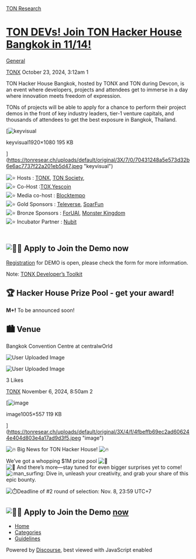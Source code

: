 [TON Research](/)

# [TON DEVs! Join ​TON Hacker House Bangkok in 11/14!](/t/ton-devs-join-ton-hacker-house-bangkok-in-11-14/38665)

[General](/c/general/4) 

    

[TONX](https://tonresear.ch/u/TONX)   October 23, 2024, 3:12am  1

​TON Hacker House Bangkok, hosted by TONX and TON during Devcon, is an event where developers, projects and attendees get to immerse in a day where innovation meets freedom of expression.

​TONs of projects will be able to apply for a chance to perform their project demos in the front of key industry leaders, tier-1 venture capitals, and thousands of attendees to get the best exposure in Bangkok, Thailand.

[![keyvisual](https://tonresear.ch/uploads/default/optimized/3X/7/0/70431248a5e573d32b6e6ac7737f22a201eb5d47_2_690x388.jpeg)

keyvisual1920×1080 195 KB

](https://tonresear.ch/uploads/default/original/3X/7/0/70431248a5e573d32b6e6ac7737f22a201eb5d47.jpeg "keyvisual")

![:star:](https://tonresear.ch/images/emoji/twitter/star.png?v=12 ":star:") Hosts : [TONX](http://t.me/TONX), [TON Society](http://t.me/TONSociety),  
![:star:](https://tonresear.ch/images/emoji/twitter/star.png?v=12 ":star:") Co-Host :[TOX](http://t.me/TOXonTON),[Yescoin](https://t.me/theYescoin)  
![:star:](https://tonresear.ch/images/emoji/twitter/star.png?v=12 ":star:") Media co-host : [Blocktempo](http://t.me/blocktemponews)  
![:star:](https://tonresear.ch/images/emoji/twitter/star.png?v=12 ":star:") Gold Sponsors : [Televerse](https://t.me/TeleverseOdyssey), [SoarFun](https://t.me/Soar_Fun)  
![:star:](https://tonresear.ch/images/emoji/twitter/star.png?v=12 ":star:") Bronze Sponsors : [ForUAI](http://t.me/ForUAI_channel), [Monster Kingdom](http://t.me/monsterkingdom_ann)  
![:star:](https://tonresear.ch/images/emoji/twitter/star.png?v=12 ":star:") Incubator Partner : [Nubit](http://t.me/nubit_announcement)  
​

## [](#p-63279-apply-to-join-the-demo-now-1)![:technologist:](https://tonresear.ch/images/emoji/twitter/technologist.png?v=12 ":technologist:") Apply to Join the Demo now

​[Registration](https://forms.gle/XcV7DSddv5QVKES7A) for DEMO is open, please check the form for more information.

​Note: [TONX Developer’s Toolkit](https://tonx-dev.notion.site/)

## [](#p-63279-hacker-house-prize-pool-get-your-award-2)​🏆 Hacker House Prize Pool - get your award!

​**M+!** To be announced soon!

## [](#p-63279-venue-3)​🏙 Venue

​Bangkok Convention Centre at centralwOrld

![User Uploaded Image](https://images.lumacdn.com/editor-images/wl/5038225c-eff7-4466-975f-4490b0c0cbad.jpeg)

![User Uploaded Image](https://images.lumacdn.com/editor-images/lp/e170f037-220e-44cc-84de-3b5ec0a21fbe.webp)

  3 Likes

[TONX](https://tonresear.ch/u/TONX)  November 6, 2024, 8:50am  2

[![image](https://tonresear.ch/uploads/default/optimized/3X/4/f/4fbeffb69ec2ad606244e404d803e4a17ad9d3f5_2_690x382.jpeg)

image1005×557 119 KB

](https://tonresear.ch/uploads/default/original/3X/4/f/4fbeffb69ec2ad606244e404d803e4a17ad9d3f5.jpeg "image")

  
![:fire:](https://tonresear.ch/images/emoji/twitter/fire.png?v=12 ":fire:") Big News for TON Hacker House! ![:fire:](https://tonresear.ch/images/emoji/twitter/fire.png?v=12 ":fire:")

We’ve got a whopping $1M prize pool ![:money_mouth_face:](https://tonresear.ch/images/emoji/twitter/money_mouth_face.png?v=12 ":money_mouth_face:")  
![:tada:](https://tonresear.ch/images/emoji/twitter/tada.png?v=12 ":tada:") And there’s more—stay tuned for even bigger surprises yet to come!  
![:man_surfing:](https://tonresear.ch/images/emoji/twitter/man_surfing.png?v=12 ":man_surfing:") Dive in, unleash your creativity, and grab your share of this epic bounty.

![:stopwatch:](https://tonresear.ch/images/emoji/twitter/stopwatch.png?v=12 ":stopwatch:")Deadline of #2 round of selection: Nov. 8, 23:59 UTC+7

## [](#p-64857-technologist-apply-to-join-the-demo-nowhttpsformsglexcv7dsddv5qvkes7a-1)![:technologist:](https://tonresear.ch/images/emoji/twitter/technologist.png?v=12 ":technologist:") Apply to Join the Demo [now](https://forms.gle/XcV7DSddv5QVKES7A)

 

*   [Home](/)
*   [Categories](/categories)
*   [Guidelines](/guidelines)

Powered by [Discourse](https://www.discourse.org), best viewed with JavaScript enabled